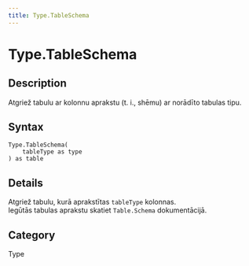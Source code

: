```yaml
---
title: Type.TableSchema
---
```


# Type.TableSchema


## Description

Atgriež tabulu ar kolonnu aprakstu (t. i., shēmu) ar norādīto tabulas tipu.


## Syntax

```powerquery
Type.TableSchema(
    tableType as type
) as table
```


## Details

Atgriež tabulu, kurā aprakstītas <code>tableType</code> kolonnas.<br />Iegūtās tabulas aprakstu skatiet <code>Table.Schema</code> dokumentācijā.<br />



## Category
Type
